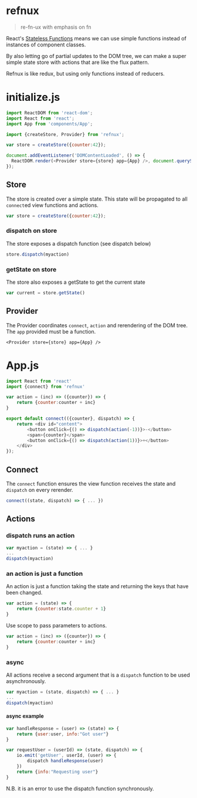 # refnux

> re-fn-ux with emphasis on fn

React's [Stateless Functions][stlss] means we can use simple functions
instead of instances of component classes.

By also letting go of partial updates to the DOM tree, we can make a
super simple state store with actions that are like the flux pattern.

Refnux is like redux, but using only functions instead of reducers.

# initialize.js

```javascript
import ReactDOM from 'react-dom';
import React from 'react';
import App from 'components/App';

import {createStore, Provider} from 'refnux';

var store = createStore({counter:42});

document.addEventListener('DOMContentLoaded', () => {
  ReactDOM.render(<Provider store={store} app={App} />, document.querySelector('#app'));
});
```

## Store

The store is created over a simple state. This state will be
propagated to all `connect`ed view functions and actions.

```javascript
var store = createStore({counter:42});
```

### dispatch on store

The store exposes a dispatch function (see dispatch below)

```javascript
store.dispatch(myaction)
```

### getState on store

The store also exposes a getState to get the current state

```javascript
var current = store.getState()
```

## Provider

The Provider coordinates `connect`, `action` and rerendering of the
DOM tree. The `app` provided must be a function.

```
<Provider store={store} app={App} />
```

# App.js

```javascript
import React from 'react'
import {connect} from 'refnux'

var action = (inc) => ({counter}) => {
    return {counter:counter + inc}
}

export default connect(({counter}, dispatch) => {
    return <div id="content">
        <button onClick={() => dispatch(action(-1))}>-</button>
        <span>{counter}</span>
        <button onClick={() => dispatch(action(1))}>+</button>
    </div>
});
```

## Connect

The `connect` function ensures the view function receives the state
and `dispatch` on every rerender.

```javascript
connect((state, dispatch) => { ... })
```

## Actions

### dispatch runs an action

```javascript
var myaction = (state) => { ... }
...
dispatch(myaction)
```

### an action is just a function

An action is just a function taking the state and returning the keys
that have been changed.

```javascript
var action = (state) => {
    return {counter:state.counter + 1}
}
```

Use scope to pass parameters to actions.

```javascript
var action = (inc) => ({counter}) => {
    return {counter:counter + inc}
}
```

### async

All actions receive a second argument that is a `dispatch` function to
be used asynchronously.

```javascript
var myaction = (state, dispatch) => { ... }
...
dispatch(myaction)
```

#### async example

```javascript
var handleResponse = (user) => (state) => {
    return {user:user, info:"Got user"}
}

var requestUser = (userId) => (state, dispatch) => {
    io.emit('getUser', userId, (user) => {
        dispatch handleResponse(user)
    })
    return {info:"Requesting user"}
}
```

N.B. it is an error to use the dispatch function synchronously.


[stlss]: https://facebook.github.io/react/docs/reusable-components.html#stateless-functions
